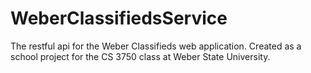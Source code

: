 # WeberClassifiedsService
The restful api for the Weber Classifieds web application. Created as a school project for the CS 3750 class at Weber State University.
